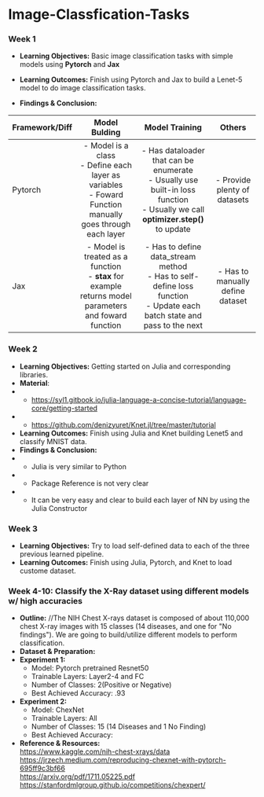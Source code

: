 # Image-Classfication-Tasks


### **Week 1**
- **Learning Objectives:** Basic image classification tasks with simple models using **Pytorch** and **Jax**
- **Learning Outcomes:** Finish using Pytorch and Jax to build a Lenet-5 model to do image classification tasks.

- **Findings & Conclusion:**

| Framework/Diff     | Model Bulding     | Model Training     | Others |
| ---------- | :-----------:  | :-----------: | :-----------: |
| Pytorch    | - Model is a class <br> - Define each layer as variables  <br> - Foward Function manually goes through each layer   | - Has dataloader that can be enumerate <br> - Usually use built-in loss function <br>  - Usually we call **optimizer.step()** to update   | - Provide plenty of datasets |
| Jax    | - Model is treated as a function <br> - **stax** for example returns model parameters and foward function     | - Has to define data_stream method <br>   - Has to self-define loss function <br> - Update each batch state and pass to the next   | - Has to manually define dataset |


### **Week 2**
- **Learning Objectives:** Getting started on Julia and corresponding libraries.
- **Material**: 
- - https://syl1.gitbook.io/julia-language-a-concise-tutorial/language-core/getting-started
- - https://github.com/denizyuret/Knet.jl/tree/master/tutorial
- **Learning Outcomes:** Finish using Julia and Knet building Lenet5 and classify MNIST data.
- **Findings & Conclusion:**
- - Julia is very similar to Python
- - Package Reference is not very clear
- - It can be very easy and clear to build each layer of NN by using the Julia Constructor

### **Week 3**
- **Learning Objectives:** Try to load self-defined data to each of the three previous learned pipeline.
- **Learning Outcomes:** Finish using Julia, Pytorch, and Knet to load custome dataset.

### **Week 4-10: Classify the X-Ray dataset using different models w/ high accuracies**
- **Outline:** 
 //The NIH Chest X-rays dataset is composed of about 110,000 chest X-ray images with 15 classes (14 diseases, and one for "No findings"). We are going to build/utilize different models to perform classification.
- **Dataset & Preparation:**
- **Experiment 1:**
  - Model: Pytorch pretrained Resnet50
  - Trainable Layers: Layer2-4 and FC
  - Number of Classes: 2(Positive or Negative)
  - Best Achieved Accuracy: .93
- **Experiment 2:**
  - Model: ChexNet
  - Trainable Layers: All
  - Number of Classes: 15 (14 Diseases and 1 No Finding)
  - Best Achieved Accuracy:
- **Reference & Resources:**
  <br /> https://www.kaggle.com/nih-chest-xrays/data 
  <br /> https://jrzech.medium.com/reproducing-chexnet-with-pytorch-695ff9c3bf66
  <br /> https://arxiv.org/pdf/1711.05225.pdf
  <br /> https://stanfordmlgroup.github.io/competitions/chexpert/
